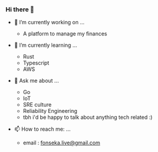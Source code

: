 ### Hi there 👋

- 🔭 I’m currently working on ...
  - A platform to manage my finances
  
- 🌱 I’m currently learning ...
  - Rust 
  - Typescript
  - AWS 
  
- 💬 Ask me about ...
  - Go
  - IoT
  - SRE culture 
  - Reliability Engineering 
  - tbh i'd be happy to talk about anything tech related :) 
  
- 📫 How to reach me: ...
  - email : fonseka.live@gmail.com
